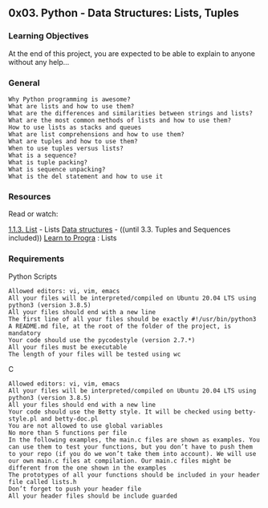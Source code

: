 ## 0x03. Python - Data Structures: Lists, Tuples

### Learning Objectives

At the end of this project, you are expected to be able to explain to anyone without any help...

### General
    
	Why Python programming is awesome?
    What are lists and how to use them?
    What are the differences and similarities between strings and lists?
    What are the most common methods of lists and how to use them?
    How to use lists as stacks and queues
    What are list comprehensions and how to use them?
    What are tuples and how to use them?
    When to use tuples versus lists?
    What is a sequence?
    What is tuple packing?
    What is sequence unpacking?
    What is the del statement and how to use it


### Resources

Read or watch:

 [1.1.3. List](https://docs.python.org/3/tutorial/introduction.html#lists) - Lists
 [Data structures](https://docs.python.org/3/tutorial/datastructures.html) - ((until 3.3. Tuples and Sequences included))
 [Learn to Progra](https://www.youtube.com/watch?v=A1HUzrvS-Pw) : Lists


### Requirements

Python Scripts
    
	Allowed editors: vi, vim, emacs
    All your files will be interpreted/compiled on Ubuntu 20.04 LTS using python3 (version 3.8.5)
    All your files should end with a new line
    The first line of all your files should be exactly #!/usr/bin/python3
    A README.md file, at the root of the folder of the project, is mandatory
    Your code should use the pycodestyle (version 2.7.*)
    All your files must be executable
    The length of your files will be tested using wc

C
    
	Allowed editors: vi, vim, emacs
    All your files will be interpreted/compiled on Ubuntu 20.04 LTS using python3 (version 3.8.5)
    All your files should end with a new line
    Your code should use the Betty style. It will be checked using betty-style.pl and betty-doc.pl
    You are not allowed to use global variables
    No more than 5 functions per file
    In the following examples, the main.c files are shown as examples. You can use them to test your functions, but you don’t have to push them to your repo (if you do we won’t take them into account). We will use our own main.c files at compilation. Our main.c files might be different from the one shown in the examples
    The prototypes of all your functions should be included in your header file called lists.h
    Don’t forget to push your header file
    All your header files should be include guarded
